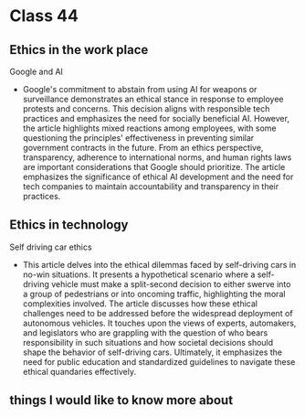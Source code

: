 # Class 44

## Ethics in the work place

Google and AI

- Google's commitment to abstain from using AI for weapons or surveillance demonstrates an ethical stance in response to employee protests and concerns. This decision aligns with responsible tech practices and emphasizes the need for socially beneficial AI. However, the article highlights mixed reactions among employees, with some questioning the principles' effectiveness in preventing similar government contracts in the future. From an ethics perspective, transparency, adherence to international norms, and human rights laws are important considerations that Google should prioritize. The article emphasizes the significance of ethical AI development and the need for tech companies to maintain accountability and transparency in their practices.

## Ethics in technology

Self driving car ethics

- This article delves into the ethical dilemmas faced by self-driving cars in no-win situations. It presents a hypothetical scenario where a self-driving vehicle must make a split-second decision to either swerve into a group of pedestrians or into oncoming traffic, highlighting the moral complexities involved. The article discusses how these ethical challenges need to be addressed before the widespread deployment of autonomous vehicles. It touches upon the views of experts, automakers, and legislators who are grappling with the question of who bears responsibility in such situations and how societal decisions should shape the behavior of self-driving cars. Ultimately, it emphasizes the need for public education and standardized guidelines to navigate these ethical quandaries effectively.

## things I would like to know more about
